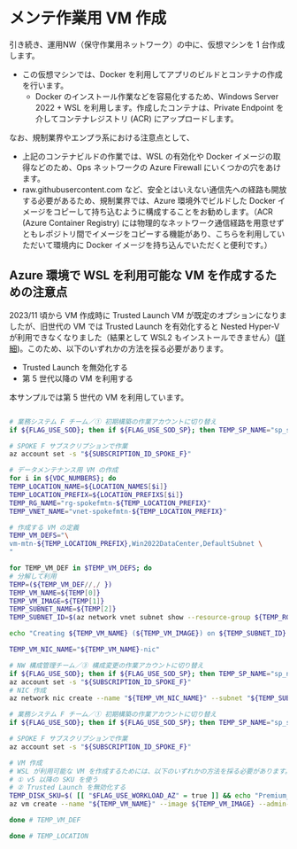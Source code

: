 # メンテ作業用 VM 作成

引き続き、運用NW（保守作業用ネットワーク）の中に、仮想マシンを 1 台作成します。

- この仮想マシンでは、Docker を利用してアプリのビルドとコンテナの作成を行います。
  - Docker のインストール作業などを容易化するため、Windows Server 2022 + WSL を利用します。作成したコンテナは、Private Endpoint を介してコンテナレジストリ (ACR) にアップロードします。

なお、規制業界やエンプラ系における注意点として、

- 上記のコンテナビルドの作業では、WSL の有効化や Docker イメージの取得などのため、Ops ネットワークの Azure Firewall にいくつかの穴をあけます。
- raw.githubusercontent.com など、安全とはいえない通信先への経路も開放する必要があるため、規制業界では、Azure 環境外でビルドした Docker イメージをコピーして持ち込むように構成することをお勧めします。（ACR (Azure Container Registry) には物理的なネットワーク通信経路を用意せずともレポジトリ間でイメージをコピーする機能があり、こちらを利用していただいて環境内に Docker イメージを持ち込んでいただくと便利です。）

## Azure 環境で WSL を利用可能な VM を作成するための注意点

2023/11 頃から VM 作成時に Trusted Launch VM が既定のオプションになりましたが、旧世代の VM では Trusted Launch を有効化すると Nested Hyper-V が利用できなくなりました（結果として WSL2 もインストールできません）([詳細](https://learn.microsoft.com/ja-jp/azure/virtual-machines/trusted-launch#unsupported-features))。このため、以下のいずれかの方法を採る必要があります。

- Trusted Launch を無効化する
- 第 5 世代以降の VM を利用する

本サンプルでは第 5 世代の VM を利用しています。

```bash

# 業務システム F チーム／① 初期構築の作業アカウントに切り替え
if ${FLAG_USE_SOD}; then if ${FLAG_USE_SOD_SP}; then TEMP_SP_NAME="sp_spokef_dev"; az login --service-principal --username ${SP_APP_IDS[${TEMP_SP_NAME}]} --password "${SP_PWDS[${TEMP_SP_NAME}]}" --tenant ${PRIMARY_DOMAIN_NAME} --allow-no-subscriptions; else az account clear; az login -u "user_spokef_dev@${PRIMARY_DOMAIN_NAME}" -p "${ADMIN_PASSWORD}"; fi; fi

# SPOKE F サブスクリプションで作業
az account set -s "${SUBSCRIPTION_ID_SPOKE_F}"

# データメンテナンス用 VM の作成
for i in ${VDC_NUMBERS}; do
TEMP_LOCATION_NAME=${LOCATION_NAMES[$i]}
TEMP_LOCATION_PREFIX=${LOCATION_PREFIXS[$i]}
TEMP_RG_NAME="rg-spokefmtn-${TEMP_LOCATION_PREFIX}"
TEMP_VNET_NAME="vnet-spokefmtn-${TEMP_LOCATION_PREFIX}"

# 作成する VM の定義
TEMP_VM_DEFS="\
vm-mtn-${TEMP_LOCATION_PREFIX},Win2022DataCenter,DefaultSubnet \
"

for TEMP_VM_DEF in $TEMP_VM_DEFS; do
# 分解して利用
TEMP=(${TEMP_VM_DEF//,/ })
TEMP_VM_NAME=${TEMP[0]}
TEMP_VM_IMAGE=${TEMP[1]}
TEMP_SUBNET_NAME=${TEMP[2]}
TEMP_SUBNET_ID=$(az network vnet subnet show --resource-group ${TEMP_RG_NAME} --vnet-name ${TEMP_VNET_NAME} --name ${TEMP_SUBNET_NAME} --query id -o tsv)

echo "Creating ${TEMP_VM_NAME} (${TEMP_VM_IMAGE}) on ${TEMP_SUBNET_ID}..."

TEMP_VM_NIC_NAME="${TEMP_VM_NAME}-nic"

# NW 構成管理チーム／③ 構成変更の作業アカウントに切り替え
if ${FLAG_USE_SOD}; then if ${FLAG_USE_SOD_SP}; then TEMP_SP_NAME="sp_nw_change"; az login --service-principal --username ${SP_APP_IDS[${TEMP_SP_NAME}]} --password "${SP_PWDS[${TEMP_SP_NAME}]}" --tenant ${PRIMARY_DOMAIN_NAME} --allow-no-subscriptions; else az account clear; az login -u "user_nw_change@${PRIMARY_DOMAIN_NAME}" -p "${ADMIN_PASSWORD}"; fi; fi
az account set -s "${SUBSCRIPTION_ID_SPOKE_F}"
# NIC 作成
az network nic create --name "${TEMP_VM_NIC_NAME}" --subnet "${TEMP_SUBNET_ID}" --resource-group "${TEMP_RG_NAME}" --location ${TEMP_LOCATION_NAME} --subscription "${SUBSCRIPTION_ID_SPOKE_F}"

# 業務システム F チーム／① 初期構築の作業アカウントに切り替え
if ${FLAG_USE_SOD}; then if ${FLAG_USE_SOD_SP}; then TEMP_SP_NAME="sp_spokef_dev"; az login --service-principal --username ${SP_APP_IDS[${TEMP_SP_NAME}]} --password "${SP_PWDS[${TEMP_SP_NAME}]}" --tenant ${PRIMARY_DOMAIN_NAME} --allow-no-subscriptions; else az account clear; az login -u "user_spokef_dev@${PRIMARY_DOMAIN_NAME}" -p "${ADMIN_PASSWORD}"; fi; fi

# SPOKE F サブスクリプションで作業
az account set -s "${SUBSCRIPTION_ID_SPOKE_F}"

# VM 作成
# WSL が利用可能な VM を作成するためには、以下のいずれかの方法を採る必要があります。
# ① v5 以降の SKU を使う
# ② Trusted Launch を無効化する
TEMP_DISK_SKU=$( [[ "$FLAG_USE_WORKLOAD_AZ" = true ]] && echo "Premium_ZRS" || echo "Premium_LRS" )
az vm create --name "${TEMP_VM_NAME}" --image ${TEMP_VM_IMAGE} --admin-username $ADMIN_USERNAME --admin-password $ADMIN_PASSWORD --nics "${TEMP_VM_NIC_NAME}" --resource-group "${TEMP_RG_NAME}" --location ${TEMP_LOCATION_NAME} --size ${DEFAULT_VM_SIZE} --subscription "${SUBSCRIPTION_ID_SPOKE_F}" --storage-sku ${TEMP_DISK_SKU} --security-type Standard --assign-identity [system] --encryption-at-host

done # TEMP_VM_DEF

done # TEMP_LOCATION

```
